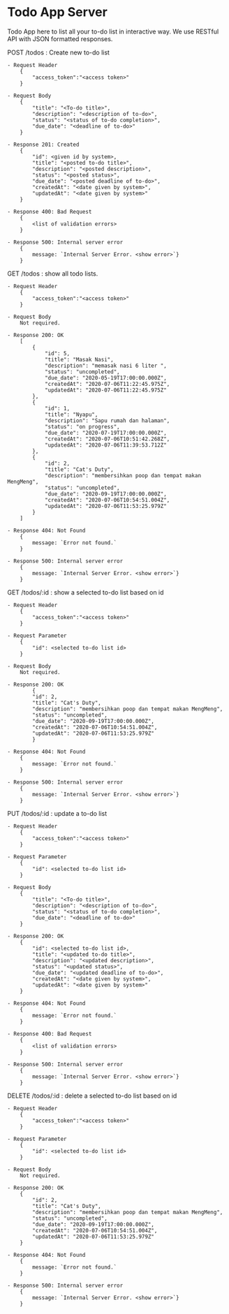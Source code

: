 # Todo App Server

Todo App here to list all your to-do list in interactive way. We use RESTful API with JSON formatted responses.

POST /todos : Create new to-do list

    - Request Header
        {
            "access_token":"<access token>"
        }

    - Request Body
        {
            "title": "<To-do title>",
            "description": "<description of to-do>",
            "status": "<status of to-do completion>",
            "due_date": "<deadline of to-do>"
        }
    
    - Response 201: Created
        {
            "id": <given id by system>,
            "title": "<posted to-do title>",
            "description": "<posted description>",
            "status": "<posted status>",
            "due_date": "<posted deadline of to-do>",
            "createdAt": "<date given by system>",
            "updatedAt": "<date given by system>"
        }
   
    - Response 400: Bad Request
        {
            <list of validation errors>
        }
   
    - Response 500: Internal server error
        {
            message: `Internal Server Error. <show error>`}
        }

GET /todos : show all todo lists.

    - Request Header
        {
            "access_token":"<access token>"
        }

    - Request Body
        Not required.
    
    - Response 200: OK
        [
            {
                "id": 5,
                "title": "Masak Nasi",
                "description": "memasak nasi 6 liter ",
                "status": "uncompleted",
                "due_date": "2020-05-19T17:00:00.000Z",
                "createdAt": "2020-07-06T11:22:45.975Z",
                "updatedAt": "2020-07-06T11:22:45.975Z"
            },
            {
                "id": 1,
                "title": "Nyapu",
                "description": "Sapu rumah dan halaman",
                "status": "on progress",
                "due_date": "2020-07-19T17:00:00.000Z",
                "createdAt": "2020-07-06T10:51:42.268Z",
                "updatedAt": "2020-07-06T11:39:53.712Z"
            },
            {
                "id": 2,
                "title": "Cat's Duty",
                "description": "membersihkan poop dan tempat makan MengMeng",
                "status": "uncompleted",
                "due_date": "2020-09-19T17:00:00.000Z",
                "createdAt": "2020-07-06T10:54:51.004Z",
                "updatedAt": "2020-07-06T11:53:25.979Z"
            }
        ]   
   
    - Response 404: Not Found
        {
            message: `Error not found.`
        }
   
    - Response 500: Internal server error
        {
            message: `Internal Server Error. <show error>`}
        }

GET /todos/:id : show a selected to-do list based on id

    - Request Header
        {
            "access_token":"<access token>"
        }

    - Request Parameter
        {
            "id": <selected to-do list id>
        }

    - Request Body
        Not required.
    
    - Response 200: OK
            {
            "id": 2,
            "title": "Cat's Duty",
            "description": "membersihkan poop dan tempat makan MengMeng",
            "status": "uncompleted",
            "due_date": "2020-09-19T17:00:00.000Z",
            "createdAt": "2020-07-06T10:54:51.004Z",
            "updatedAt": "2020-07-06T11:53:25.979Z"
            }
   
    - Response 404: Not Found
        {
            message: `Error not found.`
        }
   
    - Response 500: Internal server error
        {
            message: `Internal Server Error. <show error>`}
        }

PUT /todos/:id : update a to-do list

    - Request Header
        {
            "access_token":"<access token>"
        }

    - Request Parameter
        {
            "id": <selected to-do list id>
        }

    - Request Body
        {
            "title": "<To-do title>",
            "description": "<description of to-do>",
            "status": "<status of to-do completion>",
            "due_date": "<deadline of to-do>"
        }
    
    - Response 200: OK
        {
            "id": <selected to-do list id>,
            "title": "<updated to-do title>",
            "description": "<updated description>",
            "status": "<updated status>",
            "due_date": "<updated deadline of to-do>",
            "createdAt": "<date given by system>",
            "updatedAt": "<date given by system>"
        }
    
    - Response 404: Not Found
        {
            message: `Error not found.`
        }
   
    - Response 400: Bad Request
        {
            <list of validation errors>
        }
   
    - Response 500: Internal server error
        {
            message: `Internal Server Error. <show error>`}
        }

DELETE /todos/:id : delete a selected to-do list based on id

    - Request Header
        {
            "access_token":"<access token>"
        }

    - Request Parameter
        {
            "id": <selected to-do list id>
        }

    - Request Body
        Not required.
    
    - Response 200: OK
        {
            "id": 2,
            "title": "Cat's Duty",
            "description": "membersihkan poop dan tempat makan MengMeng",
            "status": "uncompleted",
            "due_date": "2020-09-19T17:00:00.000Z",
            "createdAt": "2020-07-06T10:54:51.004Z",
            "updatedAt": "2020-07-06T11:53:25.979Z"
        }
   
    - Response 404: Not Found
        {
            message: `Error not found.`
        }
   
    - Response 500: Internal server error
        {
            message: `Internal Server Error. <show error>`}
        }

